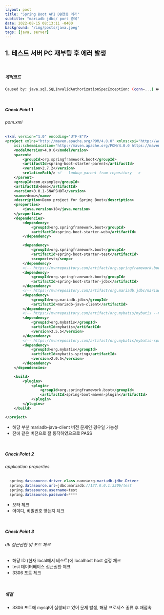 ```yaml
---
layout: post
title: "Spring Boot API DB연동 에러"
subtitle: "mariadb jdbc/ port 중복"
date: 2022-08-15 08:13:11 -0400
background: '/img/posts/java.jpeg'
tags: [java, server]
---
```

## 1. 테스트 서버 PC 재부팅 후 에러 발생

<br>

##### 에러코드

``` bash
Caused by: java.sql.SQLInvalidAuthorizationSpecException: (conn=...) Access denied for user 'test'@'test' (using password: YES)
```

<br>

##### Check Point 1

###### pom.xml
``` xml
<?xml version="1.0" encoding="UTF-8"?>
<project xmlns="http://maven.apache.org/POM/4.0.0" xmlns:xsi="http://www.w3.org/2001/XMLSchema-instance"
	xsi:schemaLocation="http://maven.apache.org/POM/4.0.0 https://maven.apache.org/xsd/maven-4.0.0.xsd">
	<modelVersion>4.0.0</modelVersion>
	<parent>
		<groupId>org.springframework.boot</groupId>
		<artifactId>spring-boot-starter-parent</artifactId>
		<version>2.7.2</version>
		<relativePath/> <!-- lookup parent from repository -->
	</parent>
	<groupId>com.example</groupId>
	<artifactId>demo</artifactId>
	<version>0.0.1-SNAPSHOT</version>
	<name>demo</name>
	<description>Demo project for Spring Boot</description>
	<properties>
		<java.version>18</java.version>
	</properties>
	<dependencies>
		<dependency>
			<groupId>org.springframework.boot</groupId>
			<artifactId>spring-boot-starter-web</artifactId>
		</dependency>

		<dependency>
			<groupId>org.springframework.boot</groupId>
			<artifactId>spring-boot-starter-test</artifactId>
			<scope>test</scope>
		</dependency>
		<!-- https://mvnrepository.com/artifact/org.springframework.boot/spring-boot-starter-jdbc -->
		<dependency>
			<groupId>org.springframework.boot</groupId>
			<artifactId>spring-boot-starter-jdbc</artifactId>
		</dependency>
		<!-- https://mvnrepository.com/artifact/org.mariadb.jdbc/mariadb-java-client -->
		<dependency>
		    <groupId>org.mariadb.jdbc</groupId>
		    <artifactId>mariadb-java-client</artifactId>
		</dependency>
		<!-- https://mvnrepository.com/artifact/org.mybatis/mybatis -->
		<dependency>
			<groupId>org.mybatis</groupId>
			<artifactId>mybatis</artifactId>
			<version>3.5.5</version>
		</dependency>
		<!-- https://mvnrepository.com/artifact/org.mybatis/mybatis-spring -->
		<dependency>
			<groupId>org.mybatis</groupId>
			<artifactId>mybatis-spring</artifactId>
			<version>2.0.5</version>
		</dependency>					
	</dependencies>

	<build>
		<plugins>
			<plugin>
				<groupId>org.springframework.boot</groupId>
				<artifactId>spring-boot-maven-plugin</artifactId>
			</plugin>
		</plugins>
	</build>

</project>

```

* 해당 부분 mariadb-java-client 버전 문제인 경우일 가능성
* 전에 같은 버전으로 잘 동작하였으므로 PASS

<br>

##### Check Point 2

###### application.properties
``` java
  spring.datasource.driver-class-name=org.mariadb.jdbc.Driver
  spring.datasource.url=jdbc:mariadb://127.0.0.1:3306/test
  spring.datasource.username=test
  spring.datasource.password=****
```

* 오타 체크
* 아이디, 비밀번호 맞는지 체크

<br>

##### Check Point 3

###### db 접근권한 및 포트 체크

* 해당 ID (현재 local에서 테스트)에 localhost host 설정 체크
* test 데이터베이스 접근권한 체크
* 3306 포트 체크

<br>

##### 해결
* 3306 포트에 mysql이 실행되고 있어 문제 발생, 해당 프로세스 종류 후 재접속
